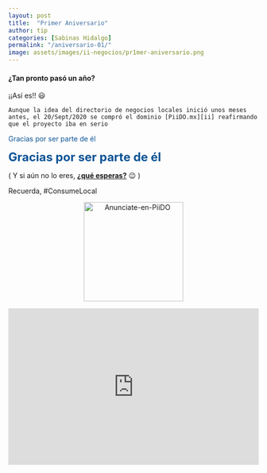 ```yaml
---
layout: post
title:  "Primer Aniversario"
author: tip
categories: [Sabinas Hidalgo]
permalink: "/aniversario-01/"
image: assets/images/ii-negocios/pr1mer-aniversario.png
---
```


#### ¿Tan pronto pasó un año?

<p class="text-justify">
    ¡¡Así es!! 😃
    
    Aunque la idea del directorio de negocios locales inició unos meses antes, el 20/Sept/2020 se compró el dominio [PiiDO.mx][ii] reafirmando que el proyecto iba en serio
    
</p>

<p class="font-weight-bold" style="color: #0b5394">Gracias por ser parte de él</p>

<b><span style="color: #0b5394; font-size: x-large;">Gracias por ser parte de él</span></b>

( Y si aún no lo eres, <a href="{{site.baseurl}}/anunciate"><strong>¿qué esperas?</strong></a> 😉 )

Recuerda, #ConsumeLocal


[ii]: http://www.piido.mx/


<!-- ===== 2da IMAGEN ===== --> 
<center>
    <img src="{{ site.baseurl }}/assets/images/ii/un-concepto-de.png" alt="Anunciate-en-PiiDO" style="height: 200px;"/>
</center>



<p><iframe style="width:100%;" height="315" src="https://www.youtube.com/embed/Cniqsc9QfDo?rel=0&amp;showinfo=0" frameborder="0" allowfullscreen></iframe></p>


